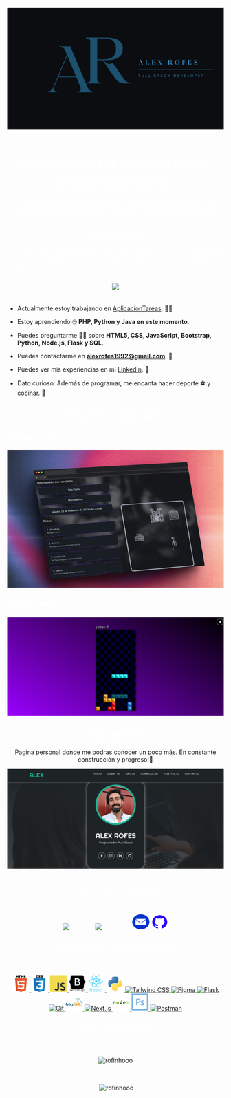 <div align="center">
</br>
  <img src="img/canva.jpeg">
</div>
</br>

<h1 align="center" style="color: #ffffff;">Hola, mundo 👋🌍 Soy Alex Rofes, programador junior.</h1>
<h3 align="center" style="color: #ffffff;">Un apasionado desarrollador web fullstack de Barcelona. ¡Me considero un programador capaz de hacer cosas increíbles!</h3>


<h2 align="center" style="color: #ffffff;">Sobre mí 😎</h2>
<p style="color: #ffffff;">Soy un apasionado programador con sed de conocimiento y creatividad. Mi pasión es la programación y estoy comprometido en aprender y contribuir en este emocionante campo.</p>
</br>
<div align="center">
  <img src="https://media.giphy.com/media/bGgsc5mWoryfgKBx1u/giphy.gif" width="300">
</div>
</br>



- Actualmente estoy trabajando en [AplicacionTareas](https://github.com/RofinhoOo/AplicacionTareas). 👨‍💻

- Estoy aprendiendo 🤓 **PHP, Python y Java en este momento**.

- Puedes preguntarme 🙋‍♀️ sobre **HTML5, CSS, JavaScript, Bootstrap, Python, Node.js, Flask y SQL**.

- Puedes contactarme en **alexrofes1992@gmail.com**. 📩

- Puedes ver mis experiencias en mi <a href="https://www.linkedin.com/in/%C3%A0lexrofesgalobardes/">Linkedin</a>. 📃


- Dato curioso: Además de programar, me encanta hacer deporte ⚽ y cocinar. 🦐

<h2 align="center" style="color: #ffffff;">⭐Proyectos destacados⭐</h2>
<h3 align="start" style="color: #ffffff;">RiderMusic 🎹🎵</h3>
<a href="https://rider-creation-app.onrender.com/">
<img src="img/rider.PNG"></a>
</br>
<h3 align="start" style="color: #ffffff;">Tetris JS 🎮🕹️</h3>
<a href="çhttps://tetris-js-beta.vercel.app/">
<img src="img/tetris-app.PNG"></a>
</br>

<h2 align="center" style="color: #ffffff;">Mi portafolio 📝</h2>
<p align="center">Pagina personal donde me podras conocer un poco más. En constante construcción y progreso!🌳</p>
<a href="https://alexrofes.vercel.app/#portfolio">
<img src="img/portafolio.PNG"></a>

<h2 align="center" style="color: #ffffff;">Conéctate conmigo</h2>
</br>

<p align="center">
  <a href="https://linkedin.com/in/https://www.linkedin.com/in/%c3%a0lexrofesgalobardes/" target="blank" style="color: #ffffff;">
    <img src="https://raw.githubusercontent.com/rahuldkjain/github-profile-readme-generator/master/src/images/icons/Social/linked-in-alt.svg" alt="LinkedIn" height="30" width="40" />
  </a>
  <a href="https://instagram.com/https://www.instagram.com/alex_rofes/" target="blank" style="color: #ffffff;">
    <img src="https://raw.githubusercontent.com/rahuldkjain/github-profile-readme-generator/master/src/images/icons/Social/instagram.svg" alt="Instagram" height="30" width="40" />
  </a>
  <a href="mailto:alexrofes1992@gmail.com" target="blank" style="color: #ffffff;"> <img src="img/email.png" height="35" width="40" /></a>
  <a href="https://github.com/RofinhoOo" target="blank" style="color: #ffffff;"> <img src="img/github.png" height="35" width="40" /></a>
</p>


<h2 align="center" style="color: #ffffff;">Lenguajes y Herramientas</h2>
</br>
<p align="center">
<a href="https://www.w3.org/html/" target="_blank">
    <img src="https://raw.githubusercontent.com/devicons/devicon/master/icons/html5/html5-original-wordmark.svg" alt="HTML5" width="40" height="40"/>
  </a>
  <a href="https://www.w3schools.com/css/" target="_blank">
    <img src="https://raw.githubusercontent.com/devicons/devicon/master/icons/css3/css3-original-wordmark.svg" alt="CSS3" width="40" height="40"/>
  </a>
  <a href="https://developer.mozilla.org/en-US/docs/Web/JavaScript" target="_blank">
    <img src="https://raw.githubusercontent.com/devicons/devicon/master/icons/javascript/javascript-original.svg" alt="JavaScript" width="40" height="40"/>
  </a>
   <a href="https://getbootstrap.com" target="_blank">
    <img src="https://raw.githubusercontent.com/devicons/devicon/master/icons/bootstrap/bootstrap-plain-wordmark.svg" alt="Bootstrap" width="40" height="40"/>
  </a>
  <a href="https://reactjs.org/" target="_blank">
    <img src="https://raw.githubusercontent.com/devicons/devicon/master/icons/react/react-original-wordmark.svg" alt="React" width="40" height="40"/>
  </a>
  <a href="https://www.python.org" target="_blank">
    <img src="https://raw.githubusercontent.com/devicons/devicon/master/icons/python/python-original.svg" alt="Python" width="40" height="40"/>
  </a>
  <a href="https://tailwindcss.com/" target="_blank">
    <img src="https://www.vectorlogo.zone/logos/tailwindcss/tailwindcss-icon.svg" alt="Tailwind CSS" width="40" height="40"/>
  </a>
  <a href="https://www.figma.com/" target="_blank">
    <img src="https://www.vectorlogo.zone/logos/figma/figma-icon.svg" alt="Figma" width="40" height="40"/>
  </a>
  <a href="https://flask.palletsprojects.com/" target="_blank">
    <img src="https://www.vectorlogo.zone/logos/pocoo_flask/pocoo_flask-icon.svg" alt="Flask" width="40" height="40"/>
  </a>
  <a href="https://git-scm.com/" target="_blank">
    <img src="https://www.vectorlogo.zone/logos/git-scm/git-scm-icon.svg" alt="Git" width="40" height="40"/>
  </a> 
  <a href="https://www.mysql.com/" target="_blank">
    <img src="https://raw.githubusercontent.com/devicons/devicon/master/icons/mysql/mysql-original-wordmark.svg" alt="MySQL" width="40" height="40"/>
  </a>
  <a href="https://nextjs.org/" target="_blank">
    <img src="https://cdn.worldvectorlogo.com/logos/nextjs-2.svg" alt="Next.js" width="40" height="40"/>
  </a>
  <a href="https://nodejs.org" target="_blank">
    <img src="https://raw.githubusercontent.com/devicons/devicon/master/icons/nodejs/nodejs-original-wordmark.svg" alt="Node.js" width="40" height="40"/>
  </a>
  <a href="https://www.photoshop.com/en" target="_blank">
    <img src="https://raw.githubusercontent.com/devicons/devicon/master/icons/photoshop/photoshop-line.svg" alt="Photoshop" width="40" height="40"/>
  </a>
  <a href="https://postman.com" target="_blank">
    <img src="https://www.vectorlogo.zone/logos/getpostman/getpostman-icon.svg" alt="Postman" width="40" height="40"/>
  </a>
</p>

<h2 align="center" style="color: #ffffff;">Mis estadísticas</h2>
</br>
<div align="center">
<p><img align="center" style="#f0f0f0" src="https://github-readme-stats.vercel.app/api/top-langs?username=rofinhooo&show_icons=true&locale=en&layout=compact" alt="rofinhooo" /></p>
</br>
<p>&nbsp;<img align="center" style="#f0f0f0" src="https://github-readme-stats.vercel.app/api?username=rofinhooo&show_icons=true&locale=en" alt="rofinhooo" /></p>
</div>

